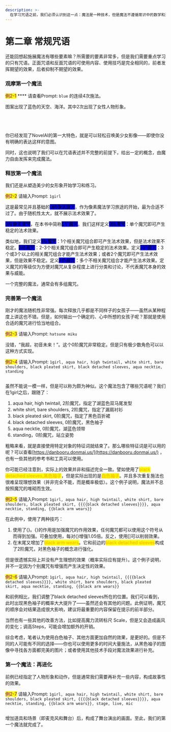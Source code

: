```yaml
---
description: >-
  在学习咒语之前，我们必须认识到这一点：魔法是一种技术，但是魔法不遵循常识中的数学和逻辑。魔导器并不能理解你的语言，魔法也不是单纯把每个咒语的效果组合在一起，而是借由施法工具从虚空汲取魔力并施放结果的。
---
```


# 第二章 常规咒语

还能回想起施展魔法有哪些要素嘛？所需要的要素非常多，但是我们需要重点学习的只有咒语。正面咒语和反面咒语的可使用内容、使用技巧是完全相同的，前者发挥期望的效果，后者抑制不期望的效果。

### 观摩第一个魔法

<mark style="color:purple;">例2-1</mark> \*\*\*\* 请查看Prompt: `blue` 的连续4次施法。

图案出现了蓝色的天空、海洋。其中2次出现了女性人物形象。

<div>

<figure><img src=".gitbook/assets/E2-1B.jpg" alt=""><figcaption></figcaption></figure>

 

<figure><img src=".gitbook/assets/E2-1A.jpg" alt=""><figcaption></figcaption></figure>

 

<figure><img src=".gitbook/assets/E2-1D.jpg" alt=""><figcaption></figcaption></figure>

 

<figure><img src=".gitbook/assets/E2-1C.jpg" alt=""><figcaption></figcaption></figure>

</div>

你已经发现了NovelAI的第一大特色，就是可以轻松召唤美少女影像——即使你没有明确的表达这样的意图。

同时，这也说明了我们可以在咒语表述并不完整的前提下，给出一定的概念，由魔力自由发挥来完成魔法。

### 释放第一个魔法

我们还是从塑造美少的女形象开始学习和练习。

<mark style="color:purple;">例2-2</mark> 请输入Prompt: `1girl`

这是最常见并且基础的<mark style="background-color:blue;">0阶像素魔咒</mark>，作为像素魔法学习旅途的开始，最为合适不过了。由于随机性太大，就不展示法术效果了。

<mark style="background-color:blue;">0阶像素魔咒</mark>，在本书中简称<mark style="background-color:blue;">0阶魔咒</mark>。我们这样定义<mark style="background-color:blue;">0阶魔咒</mark>：单个魔咒即可产生稳定的法术效果。

类似地，我们定义<mark style="background-color:blue;">1阶魔咒</mark>：1个相关魔咒组合即可产生法术效果，但是法术效果不稳定。<mark style="background-color:blue;">2阶魔咒</mark>：2-3个相关魔咒组合即可产生稳定的法术效果。定义<mark style="background-color:blue;">3阶魔咒</mark>：3个或3个以上的相关魔咒组合才能产生法术效果；或者2个魔咒即可产生法术效果，但是效果不稳定。定义<mark style="background-color:blue;">4阶魔咒</mark>：多个不相关魔咒组合才能产生法术效果。定义魔咒的等级仅为方便对魔咒从复杂程度上进行分类和讨论，不代表魔咒本身的效果与威能。

一个完整的魔法，通常会有多组魔咒。

### 完善第一个魔法

刚才的魔法随机性非常强。每次释放几乎都是不同样子的女孩子——虽然从某种程度上讲这也不错。但是，如何输出一个确定的、心中所想的女孩子呢？那就是使用合适的魔咒进行恰当地组合。

<mark style="color:purple;">例2-3</mark> 请输入Prompt: `hatsune miku`

没错，“我超，初音未来！”。这个0阶魔咒非常稳定。但是只有极少数角色可以以这种方式实现。

<mark style="color:purple;">例2-4</mark> 请输入Prompt: `1girl, aqua hair, high twintail, white shirt, bare shoulders, black pleated skirt, black detached sleeves, aqua necktie, standing`

<figure><img src=".gitbook/assets/E2-4.jpg" alt=""><figcaption></figcaption></figure>

虽然不能说一模一样，但是可以称为颇为神似。这个魔法包含了哪些咒语呢？我们在1girl之后，跟随了：

1. aqua hair, high twintail, 2阶魔咒，指定了湖蓝色双马尾发型
2. white shirt, bare shoulders, 2阶魔咒，指定了漏肩衬衫
3. black pleated skirt, 0阶魔咒，指定了黑色百折裙
4. black detached sleeves, 0阶魔咒，黑色袖子
5. aqua necktie, 0阶魔咒，湖蓝色领带
6. standing，0阶魔咒，站立姿势

粗略来看，就是直接使用特定对象的特征词就结束了。那么哪些特征词是可以用的呢？可以查看[https://danbooru.donmai.us/](https://danbooru.donmai.us/) ，也有一些其他的参考书和工具可以使用。

你可能已经注意到，实际上的效果并非和描述完全一致。譬如使用了<mark style="color:orange;">black detached sleeves,黑色袖子</mark>，但是实际出现的是<mark style="color:orange;">白色袖子</mark>。并且多次重复施法也很难呈现理想效果（并非完全不能，而是概率极低）。这个例子说明，魔法并不总按照魔咒的堆砌而生效。

<mark style="color:purple;">例2-5</mark> 请输入Prompt: `1girl, aqua hair, high twintail, white shirt, bare shoulders, black pleated skirt, {{{{black detached sleeves}}}}, aqua necktie, standing, {{black arm wears}}`

在此例中，使用了两种技巧：

1. 使用了{}。{}的作用是加强魔咒的作用效果，任何魔咒都可以使用这个符号从而得到加强。可叠加使用，每对{}增强1.05倍。反之，使用\[]可以削弱效果。
2. 在末尾又增加了<mark style="color:orange;">black arm wears</mark>。它和前边的<mark style="color:orange;">black detached sleeves</mark>构成了2阶魔咒，对黑色袖子的概念进行强化。

但是很遗憾实际上并没有产生理想的效果（概率实际应有提升）。这个例子说明，并不一定因为个别魔咒有增强而产生决定性的效果。

<mark style="color:purple;">例2-6</mark> 请输入Prompt: `1girl, aqua hair, high twintail, {{{{black detached sleeves}}}}, white shirt, bare shoulders, black pleated skirt, aqua necktie, standing, {{black arm wears}}`

和前例相比，我们调整了black detached sleeves所在的位置。我们可以看到，此时出现黑色袖子的概率大大提升了——虽然还会有其他的问题。此例证明，魔咒的顺序会对结果造成很大影响，建议将最重要的内容保留在提示的前半部分。

当然也有一些其他的改善方法，比如提高魔力流转标尺 Scale，但是又会造成画风的变化；调高Steps，可能会增加额外的开销。

综合考虑，笔者认为使用白色袖子、其他方面更加自然的效果，是更好的。但是不同的人可能有不同的选择——你也可以使用更多的时间大量施法，从黑色袖子的图像中寻找各方面都完美的图片；或者使用其他技术手段对魔法效果进行补充。

### 第一个魔法：再进化

前例已经指定了人物形象和动作，但是通常我们需要再补充一些内容，构成故事性的效果。

<mark style="color:purple;">例2-7</mark> 请输入Prompt: `1girl, aqua hair, high twintail, white shirt, bare shoulders, black pleated skirt, {{{{black detached sleeves}}}}, aqua necktie, standing, {{black arm wears}}, stage, live, mic`

<figure><img src=".gitbook/assets/E2-7.jpg" alt=""><figcaption></figcaption></figure>



增加道具和场景（即麦克风和舞台）后，构成了舞台演出的画面。至此，我们的第一个魔法就完成了。
